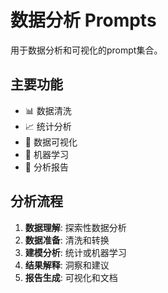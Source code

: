 # 数据分析 Prompts

用于数据分析和可视化的prompt集合。

## 主要功能

- 📊 数据清洗
- 📈 统计分析
- 🎨 数据可视化
- 🤖 机器学习
- 📝 分析报告

## 分析流程

1. **数据理解**: 探索性数据分析
2. **数据准备**: 清洗和转换
3. **建模分析**: 统计或机器学习
4. **结果解释**: 洞察和建议
5. **报告生成**: 可视化和文档